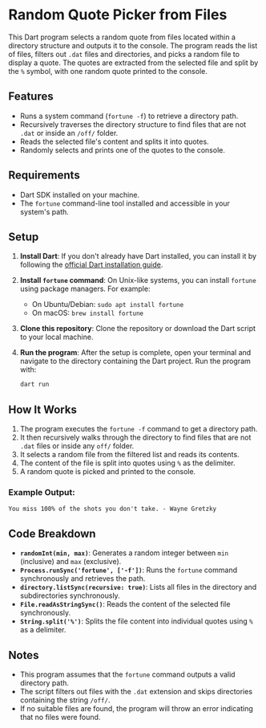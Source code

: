 # Random Quote Picker from Files

This Dart program selects a random quote from files located within a directory structure and outputs it to the console. The program reads the list of files, filters out `.dat` files and directories, and picks a random file to display a quote. The quotes are extracted from the selected file and split by the `%` symbol, with one random quote printed to the console.

## Features

- Runs a system command (`fortune -f`) to retrieve a directory path.
- Recursively traverses the directory structure to find files that are not `.dat` or inside an `/off/` folder.
- Reads the selected file's content and splits it into quotes.
- Randomly selects and prints one of the quotes to the console.

## Requirements

- Dart SDK installed on your machine.
- The `fortune` command-line tool installed and accessible in your system's path.

## Setup

1. **Install Dart**:
   If you don't already have Dart installed, you can install it by following the [official Dart installation guide](https://dart.dev/get-dart).

2. **Install `fortune` command**:
   On Unix-like systems, you can install `fortune` using package managers. For example:
   - On Ubuntu/Debian: `sudo apt install fortune`
   - On macOS: `brew install fortune`

3. **Clone this repository**:
   Clone the repository or download the Dart script to your local machine.

4. **Run the program**:
   After the setup is complete, open your terminal and navigate to the directory containing the Dart project. Run the program with:

   ```bash
   dart run
   ```

## How It Works

1. The program executes the `fortune -f` command to get a directory path.
2. It then recursively walks through the directory to find files that are not `.dat` files or inside any `off/` folder.
3. It selects a random file from the filtered list and reads its contents.
4. The content of the file is split into quotes using `%` as the delimiter.
5. A random quote is picked and printed to the console.

### Example Output:

```
You miss 100% of the shots you don't take. - Wayne Gretzky
```

## Code Breakdown

- **`randomInt(min, max)`**: Generates a random integer between `min` (inclusive) and `max` (exclusive).
- **`Process.runSync('fortune', ['-f'])`**: Runs the `fortune` command synchronously and retrieves the path.
- **`directory.listSync(recursive: true)`**: Lists all files in the directory and subdirectories synchronously.
- **`File.readAsStringSync()`**: Reads the content of the selected file synchronously.
- **`String.split('%')`**: Splits the file content into individual quotes using `%` as a delimiter.

## Notes

- This program assumes that the `fortune` command outputs a valid directory path.
- The script filters out files with the `.dat` extension and skips directories containing the string `/off/`.
- If no suitable files are found, the program will throw an error indicating that no files were found.